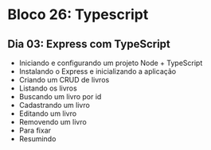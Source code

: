 # Bloco 26: Typescript
## Dia 03: Express com TypeScript
* Iniciando e configurando um projeto Node + TypeScript
* Instalando o Express e inicializando a aplicação
* Criando um CRUD de livros
* Listando os livros
* Buscando um livro por id
* Cadastrando um livro
* Editando um livro
* Removendo um livro
* Para fixar
* Resumindo
